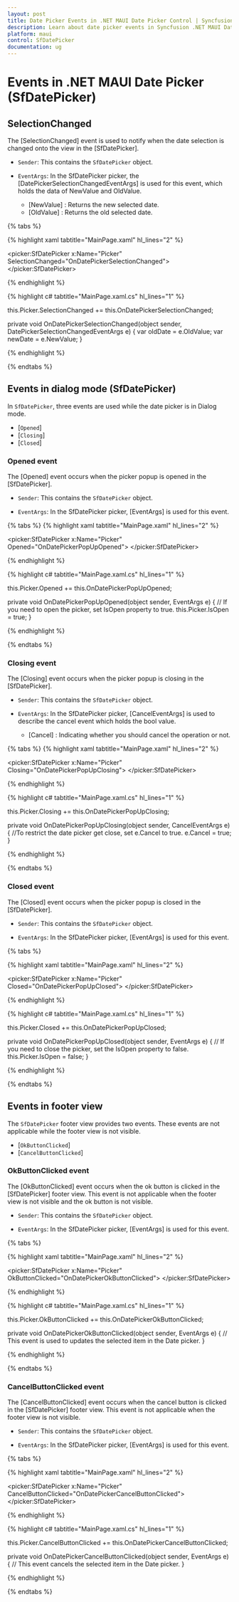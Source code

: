 ```yaml
---
layout: post
title: Date Picker Events in .NET MAUI Date Picker Control | Syncfusion
description: Learn about date picker events in Syncfusion .NET MAUI Date Picker (SfDatePicker) control and its basic features.
platform: maui
control: SfDatePicker
documentation: ug
---
```


# Events in .NET MAUI Date Picker (SfDatePicker)

## SelectionChanged

The [SelectionChanged] event is used to notify when the date selection is changed onto the view in the [SfDatePicker].

* `Sender`: This contains the `SfDatePicker` object.

* `EventArgs`: In the SfDatePicker picker, the [DatePickerSelectionChangedEventArgs] is used for this event, which holds the data of NewValue and OldValue.

    * [NewValue] : Returns the new selected date.
    * [OldValue] : Returns the old selected date.

{% tabs %}

{% highlight xaml tabtitle="MainPage.xaml" hl_lines="2" %}

<picker:SfDatePicker x:Name="Picker"
                     SelectionChanged="OnDatePickerSelectionChanged">
</picker:SfDatePicker>

{% endhighlight %}

{% highlight c# tabtitle="MainPage.xaml.cs" hl_lines="1" %}

this.Picker.SelectionChanged += this.OnDatePickerSelectionChanged;

private void OnDatePickerSelectionChanged(object sender, DatePickerSelectionChangedEventArgs e)
{
    var oldDate = e.OldValue;
    var newDate = e.NewValue;
}

{% endhighlight %}

{% endtabs %}

## Events in dialog mode (SfDatePicker)

In `SfDatePicker`, three events are used while the date picker is in Dialog mode.

 * [`Opened`]
 * [`Closing`]
 * [`Closed`]

### Opened event

The [Opened] event occurs when the picker popup is opened in the [SfDatePicker].

* `Sender`: This contains the `SfDatePicker` object.

* `EventArgs`: In the SfDatePicker picker, [EventArgs] is used for this event.

{% tabs %}
{% highlight xaml tabtitle="MainPage.xaml" hl_lines="2" %}

<picker:SfDatePicker x:Name="Picker"
                     Opened="OnDatePickerPopUpOpened">
</picker:SfDatePicker>

{% endhighlight %}

{% highlight c# tabtitle="MainPage.xaml.cs" hl_lines="1" %}

this.Picker.Opened += this.OnDatePickerPopUpOpened;

private void OnDatePickerPopUpOpened(object sender, EventArgs e)
{
    // If you need to open the picker, set IsOpen property to true.
    this.Picker.IsOpen = true;
}

{% endhighlight %}

{% endtabs %}

### Closing event

The [Closing] event occurs when the picker popup is closing in the [SfDatePicker].

* `Sender`: This contains the `SfDatePicker` object.

* `EventArgs`: In the SfDatePicker picker, [CancelEventArgs] is used to describe the cancel event which holds the bool value.

    * [Cancel] : Indicating whether you should cancel the operation or not.

{% tabs %}
{% highlight xaml tabtitle="MainPage.xaml" hl_lines="2" %}

<picker:SfDatePicker x:Name="Picker"
                     Closing="OnDatePickerPopUpClosing">
</picker:SfDatePicker>

{% endhighlight %}

{% highlight c# tabtitle="MainPage.xaml.cs" hl_lines="1" %}

this.Picker.Closing += this.OnDatePickerPopUpClosing;

private void OnDatePickerPopUpClosing(object sender, CancelEventArgs e)
{
    //To restrict the date picker get close, set e.Cancel to true.
    e.Cancel = true;
}

{% endhighlight %}

{% endtabs %}

### Closed event

The [Closed] event occurs when the picker popup is closed in the [SfDatePicker].

* `Sender`: This contains the `SfDatePicker` object.

* `EventArgs`: In the SfDatePicker picker, [EventArgs] is used for this event.

{% tabs %}

{% highlight xaml tabtitle="MainPage.xaml" hl_lines="2" %}

<picker:SfDatePicker x:Name="Picker"
                     Closed="OnDatePickerPopUpClosed">
</picker:SfDatePicker>

{% endhighlight %}

{% highlight c# tabtitle="MainPage.xaml.cs" hl_lines="1" %}

this.Picker.Closed += this.OnDatePickerPopUpClosed;

private void OnDatePickerPopUpClosed(object sender, EventArgs e)
{
    // If you need to close the picker, set the IsOpen property to false.
    this.Picker.IsOpen = false;
}

{% endhighlight %}

{% endtabs %}

## Events in footer view

The `SfDatePicker` footer view provides two events. These events are not applicable while the footer view is not visible.

 * [`OkButtonClicked`]
 * [`CancelButtonClicked`]

### OkButtonClicked event

 The [OkButtonClicked] event occurs when the ok button is clicked in the [SfDatePicker] footer view. This event is not applicable when the footer view is not visible and the ok button is not visible.

* `Sender`: This contains the `SfDatePicker` object.

* `EventArgs`: In the SfDatePicker picker, [EventArgs] is used for this event.

{% tabs %}

{% highlight xaml tabtitle="MainPage.xaml" hl_lines="2" %}

<picker:SfDatePicker x:Name="Picker"
                     OkButtonClicked="OnDatePickerOkButtonClicked">
</picker:SfDatePicker>

{% endhighlight %}

{% highlight c# tabtitle="MainPage.xaml.cs" hl_lines="1" %}

this.Picker.OkButtonClicked += this.OnDatePickerOkButtonClicked;

private void OnDatePickerOkButtonClicked(object sender, EventArgs e)
{
    // This event is used to updates the selected item in the Date picker.
}

{% endhighlight %}

{% endtabs %}

### CancelButtonClicked event

 The [CancelButtonClicked] event occurs when the cancel button is clicked in the [SfDatePicker] footer view. This event is not applicable when the footer view is not visible.

* `Sender`: This contains the `SfDatePicker` object.

* `EventArgs`: In the SfDatePicker picker, [EventArgs] is used for this event.

{% tabs %}

{% highlight xaml tabtitle="MainPage.xaml" hl_lines="2" %}

<picker:SfDatePicker x:Name="Picker"
                     CancelButtonClicked="OnDatePickerCancelButtonClicked">
</picker:SfDatePicker>

{% endhighlight %}

{% highlight c# tabtitle="MainPage.xaml.cs" hl_lines="1" %}

this.Picker.CancelButtonClicked += this.OnDatePickerCancelButtonClicked;

private void OnDatePickerCancelButtonClicked(object sender, EventArgs e)
{
    // This event cancels the selected item in the Date picker.
}

{% endhighlight %}

{% endtabs %}
